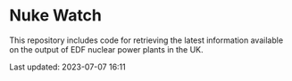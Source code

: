 # Nuke Watch

This repository includes code for retrieving the latest information available on the output of EDF nuclear power plants in the UK.

Last updated: 2023-07-07 16:11